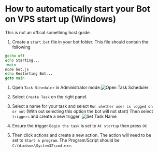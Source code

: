 # How to automatically start your Bot on VPS start up (Windows)

This is not an offical something.host guide.

1. Create a `start.bat` file in your bot folder. This file should contain the following
```bat
@echo off
echo Starting...
:main
node bot.js
echo Restarting Bot...
goto main
```

1. Open `Task Scheduler` in Administrator mode
![Open Task Scheduler](http://zentool.xyz/images/mstsc_Hdd6wS8owO.png)

2. Select `Create Task` on the right panel.

3. Select a name for your task and select `Run whether user is logged on or not` (With out selecting this option the bot will not start) Then select `triggers` and create a new trigger.
![Set Task Name](http://zentool.xyz/images/mstsc_urX1yZQ6gh.png)

4. Ensure the trigger `Begin the task` is set to `At startup` then press `OK`

5. Then click actions and create a new action. The action will need to be set to `Start a program`. The Program/Script should be `C:\Windows\System32\cmd.exe`. 
